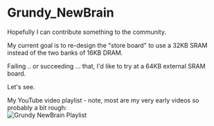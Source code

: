 # Grundy_NewBrain
Hopefully I can contribute something to the community.<br>

My current goal is to re-design the "store board" to use a 32KB SRAM instead of the two banks of 16KB DRAM.<br>

Failing .. or succeeding ... that, I'd like to try at a 64KB external SRAM board.<br>

Let's see.<br>

My YouTube video playlist - note, most are my very early videos so probably a bit rough:<br>
![Grundy NewBrain Playlist](https://www.youtube.com/playlist?list=PL5pwokf56wMKPswNvQZJsGPXETtgRD57M)
